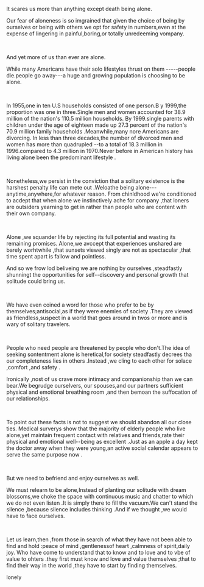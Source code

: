 <p>
	It scares us more than anything except death being alone.
</p>
<p>
	Our fear of aloneness is so imgrained that given the choice of being by ourselves or being with others we opt for safety in numbers,even at the expense of lingering in painful,boring,or totally unredeeming vompany.
</p>
<p>
	<br />
</p>
<p>
	And yet more of us than ever are alone.
</p>
<p>
	While many Americans have their solo lifestyles thrust on them -----people die.people go away---a huge and growing population is choosing to be alone.
</p>
<p>
	<br />
</p>
<p>
	In 1955,one in ten U.S households consisted of one person.B y 1999,the proportion was one in three.Single men and women accounted for 38.9 million of the nation's 110.5 million households. By 1999.single parents with children under the age of eighteen made up 27.3 percent of the nation's 70.9 million family households .Meanwhile,many nore Americans are divorcing. In less than three decades,the number of divorced men and women has more than quadrupled --to a total of 18.3 million in 1996.compared to 4.3 million in 1970.Never before in American history has living alone been the predominant lifestyle .
</p>
<p>
	<br />
</p>
<p>
	Nonetheless,we persist in the conviction that a solitary existence is the harshest penalty life can mete out .Weloathe being alone---anytime,anywhere,for whatever reason. From chinldhood we're conditioned to acdept that when alone we instinctively ache for company ,that loners are outsiders yearning to get in rather than people who are content with their own company.
</p>
<p>
	<br />
</p>
<p>
	Alone ,we squander life by rejecting its full potential and wasting its remaining promises. Alone,we avccept that experiences unshared are barely worhtwhile ,that sunsets viewed singly are not as spectacular ,that time spent apart is fallow and pointless.
</p>
<p>
	And so we frow lod beliveing we are nothing by ourselves ,steadfastly shunningt the opportunities for self--discovery and personal growth that solitude could bring us.
</p>
<p>
	<br />
</p>
<p>
	We have even coined a word for those who prefer to be by themselves;antisocial,as if they were enemies of society .They are viewed as friendless,suspect in a world that goes around in twos or more and is wary of solitary travelers.
</p>
<p>
	<br />
</p>
<p>
	People who need people are threatened by people who don't.The idea of seeking sontentment alone is heretical,for society steadfastly decrees tha our completeness lies in others .Instead ,we cling to each other for solace ,comfort ,and safety .
</p>
<p>
	Ironically ,nost of us crave more intimacy and companionship than we can bear.We begrudge ourselvers, our spouses,and our partners sufficient physical and emotional breathing room ,and then bemoan the suffocation of our relationships.
</p>
<p>
	<br />
</p>
<p>
	To point out these facts is not to suggest we should abandon all our close ties. Medical surverys show that the majority of elderly people who live alone,yet maintain frequent contact with relatives and friends,rate their physical and emotional well--being as excellent .Just as an apple a day kept the doctor away when they were young,an active social calendar appears to serve the same purpose now .
</p>
<p>
	<br />
</p>
<p>
	But we need to befriend and enjoy ourselves as well.
</p>
<p>
	We must relearn to be alone,Instead of planting our solitude with dream blossoms,we choke the space with continuous music and chatter to which we do not even listen .It is simply there to fill the vacuum.We can't stand the silence ,because silence includes thinking .And if we thought ,we would have to face ourselves.
</p>
<p>
	<br />
</p>
<p>
	Let us learn,then ,from those in search of what they have not been able to find and hold :peace of mind ,gentlenessof heart ,calmness of spirit,daily joy. Who have come to understand that to know and to love and to vbe of value to ohters .they first must know and love and value themselves ;that to find their way in the world ,they have to start by finding themselves.
</p>
<p>
	lonely
</p>